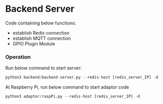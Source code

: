 # Backend Server
Code containing below functions:

* establish Redis connection
* establish MQTT connection
* GPIO Plugin Module

### Operation
Run below command to start server:

```python
python3 backend/backend-server.py --redis-host [redis_server_IP] -d
```

At Raspberry Pi, run below command to start adaptor code
```python
python3 adaptor/raspPi.py --redis-host [redis_server_IP] -d
```